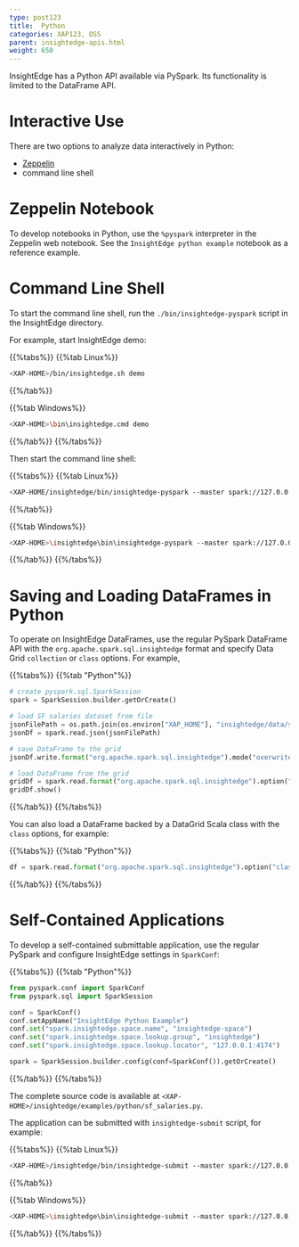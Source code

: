 ```yaml
---
type: post123
title:  Python
categories: XAP123, OSS
parent: insightedge-apis.html
weight: 650
---
```


InsightEdge has a Python API available via PySpark. Its functionality is limited to the DataFrame API.


# Interactive Use

There are two options to analyze data interactively in Python: 

- [Zeppelin](../started/insightedge-zeppelin.html)<br>
- command line shell

# Zeppelin Notebook

To develop notebooks in Python, use the `%pyspark` interpreter in the Zeppelin web notebook. See the `InsightEdge python example` notebook as a reference example.

# Command Line Shell

To start the command line shell, run the `./bin/insightedge-pyspark` script in the InsightEdge directory.

For example, start InsightEdge demo:

{{%tabs%}}
{{%tab Linux%}}
```bash
<XAP-HOME>/bin/insightedge.sh demo
```
{{%/tab%}}

{{%tab Windows%}}
```bash
<XAP-HOME>\bin\insightedge.cmd demo
```
{{%/tab%}}
{{%/tabs%}}

Then start the command line shell:

{{%tabs%}}
{{%tab Linux%}}
```bash
<XAP-HOME/insightedge/bin/insightedge-pyspark --master spark://127.0.0.1:7077
```
{{%/tab%}}

{{%tab Windows%}}
```bash
<XAP-HOME>\insightedge\bin\insightedge-pyspark --master spark://127.0.0.1:7077
```
{{%/tab%}}
{{%/tabs%}}

# Saving and Loading DataFrames in Python

To operate on InsightEdge DataFrames, use the regular PySpark DataFrame API with the `org.apache.spark.sql.insightedge` format and specify Data Grid `collection` or `class` options. For example,

{{%tabs%}}
{{%tab "Python"%}}
```python
# create pyspark.sql.SparkSession
spark = SparkSession.builder.getOrCreate()

# load SF salaries dataset from file
jsonFilePath = os.path.join(os.environ["XAP_HOME"], "insightedge/data/sf_salaries_sample.json")
jsonDf = spark.read.json(jsonFilePath)

# save DataFrame to the grid
jsonDf.write.format("org.apache.spark.sql.insightedge").mode("overwrite").save("salaries")

# load DataFrame from the grid
gridDf = spark.read.format("org.apache.spark.sql.insightedge").option("collection", "salaries").load()
gridDf.show()
```
{{%/tab%}}
{{%/tabs%}}

You can also load a DataFrame backed by a DataGrid Scala class with the `class` options, for example:

{{%tabs%}}
{{%tab "Python"%}}
```python
df = spark.read.format("org.apache.spark.sql.insightedge").option("class", my_class_name).load()
```
{{%/tab%}}
{{%/tabs%}}

# Self-Contained Applications

To develop a self-contained submittable application, use the regular PySpark and configure InsightEdge settings in `SparkConf`:

{{%tabs%}}
{{%tab "Python"%}}
```python
from pyspark.conf import SparkConf
from pyspark.sql import SparkSession

conf = SparkConf()
conf.setAppName("InsightEdge Python Example")
conf.set("spark.insightedge.space.name", "insightedge-space")
conf.set("spark.insightedge.space.lookup.group", "insightedge")
conf.set("spark.insightedge.space.lookup.locator", "127.0.0.1:4174")

spark = SparkSession.builder.config(conf=SparkConf()).getOrCreate()

```
{{%/tab%}}
{{%/tabs%}}

The complete source code is available at `<XAP-HOME>/insightedge/examples/python/sf_salaries.py`.

The application can be submitted with `insightedge-submit` script, for example:

{{%tabs%}}
{{%tab Linux%}}
```bash
<XAP-HOME>/insightedge/bin/insightedge-submit --master spark://127.0.0.1:7077 <XAP-HOME>/insightedge/examples/python/sf_salaries.py
```
{{%/tab%}}

{{%tab Windows%}}
```bash
<XAP-HOME>\insightedge\bin\insightedge-submit --master spark://127.0.0.1:7077 <XAP-HOME>\insightedge\examples\python\sf_salaries.py
```
{{%/tab%}}
{{%/tabs%}}
